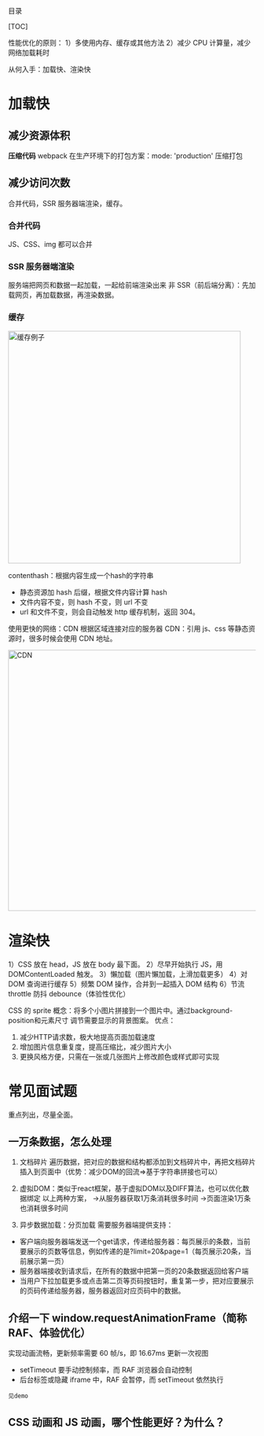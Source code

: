 目录

[TOC]

性能优化的原则：
1）多使用内存、缓存或其他方法
2）减少 CPU 计算量，减少网络加载耗时

从何入手：加载快、渲染快

# 加载快
## 减少资源体积
**压缩代码**
webpack 在生产环境下的打包方案：mode: 'production' 压缩打包

## 减少访问次数
合并代码，SSR 服务器端渲染，缓存。

### 合并代码
JS、CSS、img 都可以合并

### SSR 服务器端渲染
服务端把网页和数据一起加载，一起给前端渲染出来
非 SSR（前后端分离）：先加载网页，再加载数据，再渲染数据。


### 缓存
<img width="473" alt=" 缓存例子" src="https://user-images.githubusercontent.com/22387652/91427575-b0f4f680-e890-11ea-8c25-26d615cc88c7.png">

contenthash：根据内容生成一个hash的字符串
- 静态资源加 hash 后缀，根据文件内容计算 hash
- 文件内容不变，则 hash 不变，则 url 不变
- url 和文件不变，则会自动触发 http 缓存机制，返回 304。


使用更快的网络：CDN 根据区域连接对应的服务器
CDN：引用 js、css 等静态资源时，很多时候会使用 CDN 地址。

<img width="531" alt="CDN" src="https://user-images.githubusercontent.com/22387652/91427439-7c813a80-e890-11ea-83ff-25dc3dd671d6.png">



# 渲染快
1）CSS 放在 head，JS 放在 body 最下面。
2）尽早开始执行 JS，用 DOMContentLoaded 触发。
3）懶加载（图片懶加载，上滑加载更多）
4）对 DOM 查询进行缓存
5）频繁 DOM 操作，合并到一起插入 DOM 结构
6）节流 throttle 防抖 debounce（体验性优化）




CSS 的 sprite
概念：将多个小图片拼接到一个图片中。通过background-position和元素尺寸
调节需要显示的背景图案。
优点：
1. 减少HTTP请求数，极大地提高页面加载速度
2. 增加图片信息重复度，提高压缩比，减少图片大小
3. 更换风格方便，只需在一张或几张图片上修改颜色或样式即可实现 





# 常见面试题
重点列出，尽量全面。

## 一万条数据，怎么处理
1. 文档碎片
遍历数据，把对应的数据和结构都添加到文档碎片中，再把文档碎片插入到页面中（优势：减少DOM的回流=>基于字符串拼接也可以）
2. 虚拟DOM：类似于react框架，基于虚拟DOM以及DIFF算法，也可以优化数据绑定
以上两种方案，
->从服务器获取1万条消耗很多时间
->页面渲染1万条也消耗很多时间

3. 异步数据加载：分页加载
需要服务器端提供支持：
- 客户端向服务器端发送一个get请求，传递给服务器：每页展示的条数，当前要展示的页数等信息，例如传递的是?limit=20&page=1（每页展示20条，当前展示第一页）
- 服务器端接收到请求后，在所有的数据中把第一页的20条数据返回给客户端
- 当用户下拉加载更多或点击第二页等页码按钮时，重复第一步，把对应要展示的页码传递给服务器，服务器返回对应页码中的数据。

## 介绍一下 window.requestAnimationFrame（简称 RAF、体验优化）
实现动画流畅，更新频率需要 60 帧/s，即 16.67ms 更新一次视图
- setTimeout 要手动控制频率，而 RAF 浏览器会自动控制
- 后台标签或隐藏 iframe 中，RAF 会暂停，而 setTimeout 依然执行

`见demo`

## CSS 动画和 JS 动画，哪个性能更好？为什么？
